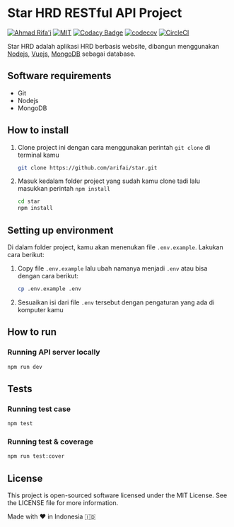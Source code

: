 # Star HRD RESTful API Project

[![Ahmad Rifa'i](https://img.shields.io/badge/author-%40arifai-blue)](https://github.com/arifai) [![MIT](https://img.shields.io/badge/license-MIT-orange)](https://github.com/arifai/star/blob/master/LICENSE) [![Codacy Badge](https://api.codacy.com/project/badge/Grade/757f2061d01843eea590274f04b8daf9)](https://app.codacy.com/manual/arifai/star?utm_source=github.com&utm_medium=referral&utm_content=arifai/star&utm_campaign=Badge_Grade_Dashboard) [![codecov](https://codecov.io/gh/arifai/star/branch/master/graph/badge.svg)](https://codecov.io/gh/arifai/star) [![CircleCI](https://circleci.com/gh/circleci/circleci-docs.svg?style=svg)](https://circleci.com/gh/arifai/star)

Star HRD adalah aplikasi HRD berbasis website, dibangun menggunakan [Nodejs](https://nodejs.org/en/ "Go to Nodejs"), [Vuejs](https://vuejs.org/ "Go to Vuejs"), [MongoDB](https://www.mongodb.com/, "Go to MongoDB") sebagai database.

## Software requirements

  * Git
  * Nodejs
  * MongoDB

## How to install

 1. Clone project ini dengan cara menggunakan perintah `git clone` di terminal kamu

	```sh
	git clone https://github.com/arifai/star.git
	```
 2. Masuk kedalam folder project yang sudah kamu clone tadi lalu masukkan perintah `npm install`

    ```sh
    cd star
    npm install
    ```
## Setting up environment

Di dalam folder project, kamu akan menenukan file `.env.example`. Lakukan cara berikut:

 1. Copy file `.env.example` lalu ubah namanya menjadi `.env` atau bisa dengan cara berikut:
 
    ```sh
    cp .env.example .env
    ```
 2. Sesuaikan isi dari file `.env` tersebut dengan pengaturan yang ada di komputer kamu

## How to run

### Running API server locally

```sh
npm run dev
```
## Tests

### Running test case

```sh
npm test
```

### Running test & coverage
```sh
npm run test:cover
```

## License

This project is open-sourced software licensed under the MIT License. See the LICENSE file for more information.

Made with :hearts: in Indonesia :indonesia: